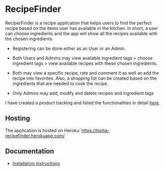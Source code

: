 # RecipeFinder

ReciperFinder is a recipe application that helps users to find the perfect recipe based on the items user has available in the kitchen. In short, a user can choose ingredients and the app will show all the recipes available with the chosen ingredients.

* Registering can be done either as an User or an Admin.

* Both Users and Admins may view available ingredient tags > choose ingredient tags > view available recipes with these chosen ingredients.

* Both may view a specific recipe, rate and comment it as well as add the recipe into favorites. Also, a shopping list can be created based on the ingredients that are needed to cook the recipe.

* Only Admins may add, modify and delete recipes and ingredient tags


I have created a product backlog and listed the functionalities in detail [here](https://github.com/riikkayoki/RecipeApp/projects/1).

## Hosting

The application is hosted on Heroku: https://tsoha-recipefinder.herokuapp.com/

## Documentation

* [Installation Instructions](https://github.com/riikkayoki/RecipeApp/tree/master//documentation)




